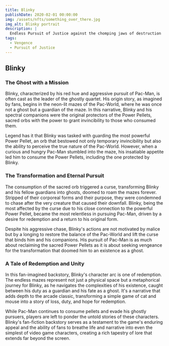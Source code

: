 ```yaml
---
title: Blinky
publishDate: 2020-02-01 00:00:00
img: /assets/nfts/something_over_there.jpg
img_alt: Blinky portrait
description: |
  Endless Pursuit of Justice against the chomping jaws of destruction
tags:
  - Vengence
  - Pursuit of Justice
---
```


## Blinky 

### The Ghost with a Mission

Blinky, characterized by his red hue and aggressive pursuit of Pac-Man, is often cast as the leader of the ghostly quartet. His origin story, as imagined by fans, begins in the neon-lit mazes of the Pac-World, where he was once not a ghost but a guardian of the maze. In this narrative, Blinky and his spectral companions were the original protectors of the Power Pellets, sacred orbs with the power to grant invincibility to those who consumed them.

Legend has it that Blinky was tasked with guarding the most powerful Power Pellet, an orb that bestowed not only temporary invincibility but also the ability to perceive the true nature of the Pac-World. However, when a curious and hungry Pac-Man stumbled into the maze, his insatiable appetite led him to consume the Power Pellets, including the one protected by Blinky.

### The Transformation and Eternal Pursuit

The consumption of the sacred orb triggered a curse, transforming Blinky and his fellow guardians into ghosts, doomed to roam the mazes forever. Stripped of their corporeal forms and their purpose, they were condemned to chase after the very creature that caused their downfall. Blinky, being the most affected by the curse due to his close connection to the powerful Power Pellet, became the most relentless in pursuing Pac-Man, driven by a desire for redemption and a return to his original form.

Despite his aggressive chase, Blinky's actions are not motivated by malice but by a longing to restore the balance of the Pac-World and lift the curse that binds him and his companions. His pursuit of Pac-Man is as much about reclaiming the sacred Power Pellets as it is about seeking vengeance for the transformation that doomed him to an existence as a ghost.

### A Tale of Redemption and Unity

In this fan-imagined backstory, Blinky's character arc is one of redemption. The endless mazes represent not just a physical space but a metaphorical journey for Blinky, as he navigates the complexities of his existence, caught between his duty as a guardian and his fate as a ghost. It's a narrative that adds depth to the arcade classic, transforming a simple game of cat and mouse into a story of loss, duty, and hope for redemption.

While Pac-Man continues to consume pellets and evade his ghostly pursuers, players are left to ponder the untold stories of these characters. Blinky's fan-fiction backstory serves as a testament to the game's enduring appeal and the ability of fans to breathe life and narrative into even the simplest of video game characters, creating a rich tapestry of lore that extends far beyond the screen.
